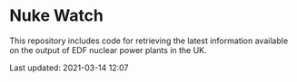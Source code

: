 # Nuke Watch

This repository includes code for retrieving the latest information available on the output of EDF nuclear power plants in the UK.

Last updated: 2021-03-14 12:07